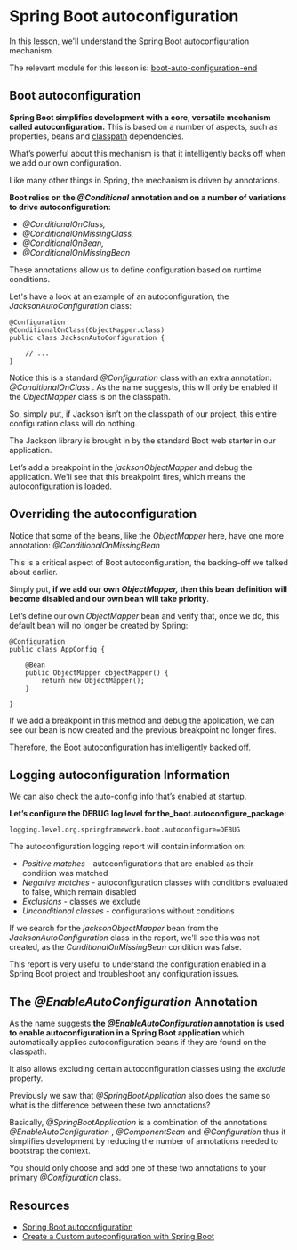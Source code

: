 # Spring Boot autoconfiguration

In this lesson, we'll understand the Spring Boot autoconfiguration mechanism.

The relevant module for this lesson is: [boot-auto-configuration-end](../code/learn-spring-m3/spring-boot-auto-configuration-end)

## Boot autoconfiguration

**Spring Boot simplifies development with a core, versatile mechanism called autoconfiguration.** This is based on a number of aspects, such as properties, beans and [classpath](https://en.wikipedia.org/wiki/Classpath_(Java)) dependencies.

What’s powerful about this mechanism is that it intelligently backs off when we add our own configuration.

Like many other things in Spring, the mechanism is driven by annotations.

**Boot relies on the _@Conditional_ annotation and on a number of variations to drive autoconfiguration:**

-   _@ConditionalOnClass,_
-   _@ConditionalOnMissingClass,_
-   _@ConditionalOnBean,_
-   _@ConditionalOnMissingBean_

These annotations allow us to define configuration based on runtime conditions.

Let's have a look at an example of an autoconfiguration, the _JacksonAutoConfiguration_ class:

```
@Configuration
@ConditionalOnClass(ObjectMapper.class)
public class JacksonAutoConfiguration {
    
    // ...
}
```

Notice this is a standard _@Configuration_ class with an extra annotation: _@ConditionalOnClass_ . As the name suggests, this will only be enabled if the _ObjectMapper_ class is on the classpath.

So, simply put, if Jackson isn’t on the classpath of our project, this entire configuration class will do nothing.

The Jackson library is brought in by the standard Boot web starter in our application.

Let’s add a breakpoint in the _jacksonObjectMapper_ and debug the application. We'll see that this breakpoint fires, which means the autoconfiguration is loaded.

## Overriding the autoconfiguration

Notice that some of the beans, like the _ObjectMapper_ here, have one more annotation: _@ConditionalOnMissingBean_

This is a critical aspect of Boot autoconfiguration, the backing-off we talked about earlier.

Simply put, **if we add our own _ObjectMapper,_ then this bean definition will become disabled and our own bean will take priority**.

Let’s define our own _ObjectMapper_ bean and verify that, once we do, this default bean will no longer be created by Spring:

```
@Configuration
public class AppConfig {

    @Bean
    public ObjectMapper objectMapper() {
        return new ObjectMapper();
    }

}
```

If we add a breakpoint in this method and debug the application, we can see our bean is now created and the previous breakpoint no longer fires.

Therefore, the Boot autoconfiguration has intelligently backed off.

## Logging autoconfiguration Information

We can also check the auto-config info that’s enabled at startup.

**Let’s configure the DEBUG log level for the_boot.autoconfigure_package:**

```
logging.level.org.springframework.boot.autoconfigure=DEBUG
```

The autoconfiguration logging report will contain information on:

- _Positive matches_ - autoconfigurations that are enabled as their condition was matched
- _Negative matches_ - autoconfiguration classes with conditions evaluated to false, which remain disabled
- _Exclusions_ - classes we exclude
- _Unconditional classes_ - configurations without conditions

If we search for the _jacksonObjectMapper_ bean from the _JacksonAutoConfiguration_ class in the report, we'll see this was not created, as the _ConditionalOnMissingBean_ condition was false.

This report is very useful to understand the configuration enabled in a Spring Boot project and troubleshoot any configuration issues.

## The _@EnableAutoConfiguration_ Annotation

As the name suggests,**the _@EnableAutoConfiguration_ annotation is used to enable autoconfiguration in a Spring Boot application** which automatically applies autoconfiguration beans if they are found on the classpath.

It also allows excluding certain autoconfiguration classes using the _exclude_ property.

Previously we saw that _@SpringBootApplication_ also does the same so what is the difference between these two annotations?

Basically, _@SpringBootApplication_ is a combination of the annotations _@EnableAutoConfiguration_ , _@ComponentScan_ and _@Configuration_ thus it simplifies development by reducing the number of annotations needed to bootstrap the context.

You should only choose and add one of these two annotations to your primary _@Configuration_ class.

## Resources
- [Spring Boot autoconfiguration](https://docs.spring.io/spring-boot/docs/current/reference/html/using-boot-autoconfiguration.html)
- [Create a Custom autoconfiguration with Spring Boot](https://www.baeldung.com/spring-boot-custom-autoconfiguration)
